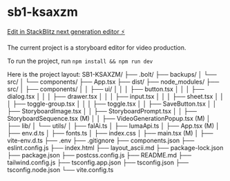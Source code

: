 # sb1-ksaxzm

[Edit in StackBlitz next generation editor ⚡️](https://stackblitz.com/~/github.com/gordoisgone/sb1-ksaxzm)

The current project is a storyboard editor for video production.



To run the project, run `npm install && npm run dev`


Here is the project layout:
SB1-KSAXZM/
├── .bolt/
├── backups/
│   └── src/
│       └── components/
├── App.tsx
├── dist/
├── node_modules/
├── src/
│   ├── components/
│   │   ├── ui/
│   │   │   ├── button.tsx
│   │   │   ├── dialog.tsx
│   │   │   ├── drawer.tsx
│   │   │   ├── input.tsx
│   │   │   ├── sheet.tsx
│   │   │   ├── toggle-group.tsx
│   │   │   ├── toggle.tsx
│   │   ├── SaveButton.tsx
│   │   ├── StoryboardImage.tsx
│   │   ├── StoryboardPrompt.tsx
│   │   ├── StoryboardSequence.tsx (M)
│   │   ├── VideoGenerationPopup.tsx (M)
│   ├── lib/
│   └── utils/
│       ├── falAi.ts
│       ├── lumaApi.ts
│   ├── App.tsx (M)
│   ├── env.d.ts
│   ├── fonts.ts
│   ├── index.css
│   ├── main.tsx (M)
│   ├── vite-env.d.ts
├── .env
├── .gitignore
├── components.json
├── eslint.config.js
├── index.html
├── layout_ascii.md
├── package-lock.json
├── package.json
├── postcss.config.js
├── README.md
├── tailwind.config.js
├── tsconfig.app.json
├── tsconfig.json
├── tsconfig.node.json
└── vite.config.ts
